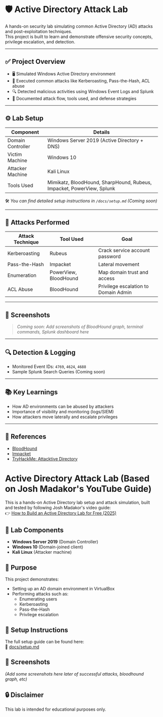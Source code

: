 # 🛡️ Active Directory Attack Lab

A hands-on security lab simulating common Active Directory (AD) attacks and post-exploitation techniques.  
This project is built to learn and demonstrate offensive security concepts, privilege escalation, and detection.

---

## ✅ Project Overview

- 🖥️ Simulated Windows Active Directory environment
- 🎯 Executed common attacks like Kerberoasting, Pass-the-Hash, ACL abuse
- 🔍 Detected malicious activities using Windows Event Logs and Splunk
- 🧠 Documented attack flow, tools used, and defense strategies

---

## ⚙️ Lab Setup

| Component | Details |
|----------|---------|
| Domain Controller | Windows Server 2019 (Active Directory + DNS) |
| Victim Machine | Windows 10 |
| Attacker Machine | Kali Linux |
| Tools Used | Mimikatz, BloodHound, SharpHound, Rubeus, Impacket, PowerView, Splunk |

🛠️ _You can find detailed setup instructions in `/docs/setup.md` (Coming soon)_

---

## 🧪 Attacks Performed

| Attack Technique | Tool Used | Goal |
|------------------|------------|------|
| Kerberoasting | Rubeus | Crack service account password |
| Pass-the-Hash | Impacket | Lateral movement |
| Enumeration | PowerView, BloodHound | Map domain trust and access |
| ACL Abuse | BloodHound | Privilege escalation to Domain Admin |

---

## 📸 Screenshots

> _Coming soon: Add screenshots of BloodHound graph, terminal commands, Splunk dashboard here_

---

## 🔍 Detection & Logging

- Monitored Event IDs: `4769`, `4624`, `4688`
- Sample Splunk Search Queries (Coming soon)

---

## 📚 Key Learnings

- How AD environments can be abused by attackers
- Importance of visibility and monitoring (logs/SIEM)
- How attackers move laterally and escalate privileges

---

## 📎 References

- [BloodHound](https://github.com/BloodHoundAD/BloodHound)
- [Impacket](https://github.com/SecureAuthCorp/impacket)
- [TryHackMe: Attacktive Directory](https://tryhackme.com/room/attacktivedirectory)

# Active Directory Attack Lab (Based on Josh Madakor's YouTube Guide)

This is a hands-on Active Directory lab setup and attack simulation, built and tested by following Josh Madakor's video guide:  
👉 [How to Build an Active Directory Lab for Free (2025)](https://www.youtube.com/watch?v=g5JL2RIbThM)

## 🔧 Lab Components

- **Windows Server 2019** (Domain Controller)
- **Windows 10** (Domain-joined client)
- **Kali Linux** (Attacker machine)

## 🎯 Purpose

This project demonstrates:

- Setting up an AD domain environment in VirtualBox
- Performing attacks such as:
  - Enumerating users
  - Kerberoasting
  - Pass-the-Hash
  - Privilege escalation

## 📄 Setup Instructions

The full setup guide can be found here:  
📘 [docs/setup.md](./docs/setup.md)

## 📸 Screenshots

*(Add some screenshots here later of successful attacks, bloodhound graph, etc)*

## 🔒 Disclaimer

This lab is intended for educational purposes only.


